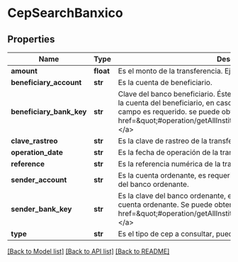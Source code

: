 # CepSearchBanxico

## Properties
Name | Type | Description | Notes
------------ | ------------- | ------------- | -------------
**amount** | **float** | Es el monto de la transferencia. Ejemplo 1000.00 | 
**beneficiary_account** | **str** | Es la cuenta de beneficiario. | 
**beneficiary_bank_key** | **str** | Clave del banco beneficiario. Éste valor no esta presente si obtiene de la cuenta del beneficiario, en caso de que sea un número celular éste campo es requerido. se puede obtener del recurso de las &lt;a href&#x3D;\&quot;#operation/getAllInstitutionsUsingGET\&quot;&gt;instituciones.&lt;/a&gt; | [optional] 
**clave_rastreo** | **str** | Es la clave de rastreo de la transferencia. | 
**operation_date** | **str** | Es la fecha de operación de la transferencia, formato: dd-MM-yyyy. | 
**reference** | **str** | Es la referencia numérica de la transferencia. Se valida hasta 7 dígitos. | [optional] 
**sender_account** | **str** | Es la cuenta ordenante, es requerida cuando se no se envía la clave del banco ordenante. | [optional] 
**sender_bank_key** | **str** | Es la clave del banco ordenante, es requerida cuando no se envía la cuenta ordenante.  Se puede obtener del recurso de las &lt;a href&#x3D;\&quot;#operation/getAllInstitutionsUsingGET\&quot;&gt;instituciones.&lt;/a&gt; | [optional] 
**type** | **str** | Es el tipo de cep a consultar, puede ser SPEI o SPID. | [optional] 

[[Back to Model list]](../README.md#documentation-for-models) [[Back to API list]](../README.md#documentation-for-api-endpoints) [[Back to README]](../README.md)

